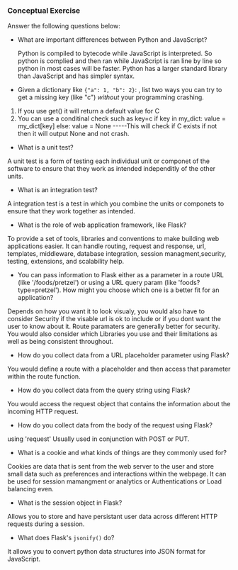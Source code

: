 ### Conceptual Exercise

Answer the following questions below:

- What are important differences between Python and JavaScript?

  Python is compiled to bytecode while JavaScript is interpreted. So python is complied and then ran while JavaScript is ran line by line so python in most cases will be faster.
  Python has a larger standard library than JavaScript and has simpler syntax.

- Given a dictionary like ``{"a": 1, "b": 2}``: , list two ways you
  can try to get a missing key (like "c") *without* your programming
  crashing.

1. If you use get() it will return a default value for C 
2. You can use a conditinal check such as key=c if key in my_dict: value = my_dict[key] else: value = None -----This will check if C exists if not then it will output None and not crash.

- What is a unit test?

A unit test is a form of testing each individual unit or componet of the software to ensure that they work as intended independitly of the other units.

- What is an integration test?

A integration test is a test in which you combine the units or componets to ensure that they work together as intended.

- What is the role of web application framework, like Flask?

To provide a set of tools, libraries and conventions to make building web applications easier. It can handle routing, request and response, url, templates, middleware, database integration, session managment,security, testing, extensions, and scalability help.

- You can pass information to Flask either as a parameter in a route URL
  (like '/foods/pretzel') or using a URL query param (like
  'foods?type=pretzel'). How might you choose which one is a better fit
  for an application?

Depends on how you want it to look visualy, you would also have to consider Security if the visable url is ok to include or if you dont want the user to know about it. Route paramaters are generally better for security. You would also consider which Libraries you use and their limitations as well as being consistent throughout.

- How do you collect data from a URL placeholder parameter using Flask?

You would define a route with a placeholder and then access that parameter within the route function.

- How do you collect data from the query string using Flask?

You would access the request object that contains the information about the incoming HTTP request.

- How do you collect data from the body of the request using Flask?

using 'request' Usually used in conjunction with POST or PUT.

- What is a cookie and what kinds of things are they commonly used for?

Cookies are data that is sent from the web server to the user and store small data such as preferences and interactions within the webpage. It can be used for session mamangment or analytics or Authentications or Load balancing even.

- What is the session object in Flask?

Allows you to store and have persistant user data across different HTTP requests during a session.

- What does Flask's `jsonify()` do?

It allows you to convert python data structures into JSON format for JavaScript.